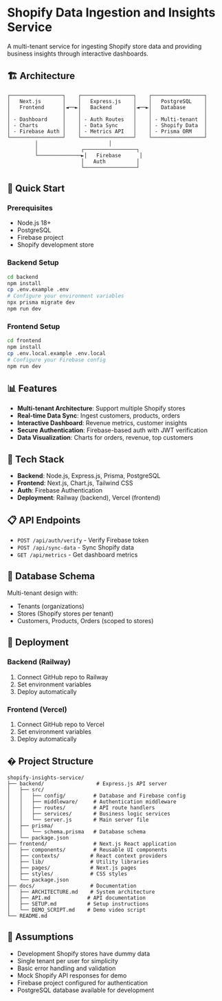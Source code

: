 # Shopify Data Ingestion and Insights Service

A multi-tenant service for ingesting Shopify store data and providing business insights through interactive dashboards.

## 🏗️ Architecture

```
┌─────────────────┐    ┌─────────────────┐    ┌─────────────────┐
│   Next.js       │    │   Express.js    │    │   PostgreSQL    │
│   Frontend      │◄──►│   Backend       │◄──►│   Database      │
│                 │    │                 │    │                 │
│ - Dashboard     │    │ - Auth Routes   │    │ - Multi-tenant  │
│ - Charts        │    │ - Data Sync     │    │ - Shopify Data  │
│ - Firebase Auth │    │ - Metrics API   │    │ - Prisma ORM    │
└─────────────────┘    └─────────────────┘    └─────────────────┘
         │                       │
         │              ┌─────────────────┐
         └──────────────►│   Firebase      │
                        │   Auth          │
                        └─────────────────┘
```

## 🚀 Quick Start

### Prerequisites
- Node.js 18+
- PostgreSQL
- Firebase project
- Shopify development store

### Backend Setup
```bash
cd backend
npm install
cp .env.example .env
# Configure your environment variables
npx prisma migrate dev
npm run dev
```

### Frontend Setup
```bash
cd frontend
npm install
cp .env.local.example .env.local
# Configure your Firebase config
npm run dev
```

## 📊 Features

- **Multi-tenant Architecture**: Support multiple Shopify stores
- **Real-time Data Sync**: Ingest customers, products, orders
- **Interactive Dashboard**: Revenue metrics, customer insights
- **Secure Authentication**: Firebase-based auth with JWT verification
- **Data Visualization**: Charts for orders, revenue, top customers

## 🔧 Tech Stack

- **Backend**: Node.js, Express.js, Prisma, PostgreSQL
- **Frontend**: Next.js, Chart.js, Tailwind CSS
- **Auth**: Firebase Authentication
- **Deployment**: Railway (backend), Vercel (frontend)

## 📋 API Endpoints

- `POST /api/auth/verify` - Verify Firebase token
- `POST /api/sync-data` - Sync Shopify data
- `GET /api/metrics` - Get dashboard metrics

## 🏪 Database Schema

Multi-tenant design with:
- Tenants (organizations)
- Stores (Shopify stores per tenant)
- Customers, Products, Orders (scoped to stores)

## 🚀 Deployment

### Backend (Railway)
1. Connect GitHub repo to Railway
2. Set environment variables
3. Deploy automatically

### Frontend (Vercel)
1. Connect GitHub repo to Vercel
2. Set environment variables
3. Deploy automatically

## �  Project Structure

```
shopify-insights-service/
├── backend/                 # Express.js API server
│   ├── src/
│   │   ├── config/         # Database and Firebase config
│   │   ├── middleware/     # Authentication middleware
│   │   ├── routes/         # API route handlers
│   │   ├── services/       # Business logic services
│   │   └── server.js       # Main server file
│   ├── prisma/
│   │   └── schema.prisma   # Database schema
│   └── package.json
├── frontend/               # Next.js React application
│   ├── components/         # Reusable UI components
│   ├── contexts/          # React context providers
│   ├── lib/               # Utility libraries
│   ├── pages/             # Next.js pages
│   ├── styles/            # CSS styles
│   └── package.json
├── docs/                  # Documentation
│   ├── ARCHITECTURE.md    # System architecture
│   ├── API.md            # API documentation
│   ├── SETUP.md          # Setup instructions
│   └── DEMO_SCRIPT.md    # Demo video script
└── README.md
```

## 📝 Assumptions

- Development Shopify stores have dummy data
- Single tenant per user for simplicity
- Basic error handling and validation
- Mock Shopify API responses for demo
- Firebase project configured for authentication
- PostgreSQL database available for development